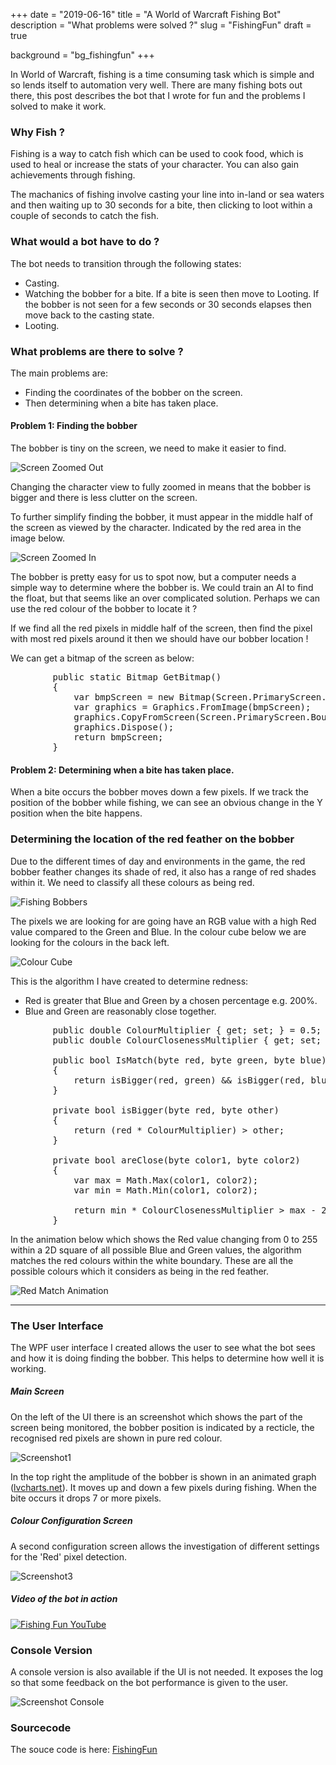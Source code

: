 +++
date = "2019-06-16"
title = "A World of Warcraft Fishing Bot"
description = "What problems were solved ?"
slug = "FishingFun"
draft = true

background = "bg_fishingfun"
+++

In World of Warcraft, fishing is a time consuming task which is simple and so lends itself to automation very well. There are many fishing bots out there, this post describes the bot that I wrote for fun and the problems I solved to make it work.

### Why Fish ?

Fishing is a way to catch fish which can be used to cook food, which is used to heal or increase the stats of your character. You can also gain achievements through fishing. 

The machanics of fishing involve casting your line into in-land or sea waters and then waiting up to 30 seconds for a bite, then clicking to loot within a couple of seconds to catch the fish.

### What would a bot have to do ?

The bot needs to transition through the following states:

* Casting.
* Watching the bobber for a bite. If a bite is seen then move to Looting. If the bobber is not seen for a few seconds or 30 seconds elapses then move back to the casting state.
* Looting.

### What problems are there to solve ?

The main problems are: 

* Finding the coordinates of the bobber on the screen.
* Then determining when a bite has taken place.

#### Problem 1: Finding the bobber

The bobber is tiny on the screen, we need to make it easier to find. 

![Screen Zoomed Out](/post/img/fishingfun_zoomedout.jpg)


Changing the character view to fully zoomed in means that the bobber is bigger and there is less clutter on the screen. 

To further simplify finding the bobber, it must appear in the middle half of the screen as viewed by the character. Indicated by the red area in the image below.

![Screen Zoomed In](/post/img/FishingFun_ZoomedIn.jpg)

The bobber is pretty easy for us to spot now, but a computer needs a simple way to determine where the bobber is. We could train an AI to find the float, but that seems like an over complicated solution. Perhaps we can use the red colour of the bobber to locate it ?

If we find all the red pixels in middle half of the screen, then find the pixel with most red pixels around it then we should have our bobber location !

We can get a bitmap of the screen as below:
<pre class="prettyprint">
        public static Bitmap GetBitmap()
        {
            var bmpScreen = new Bitmap(Screen.PrimaryScreen.Bounds.Width / 2, Screen.PrimaryScreen.Bounds.Height / 2);
            var graphics = Graphics.FromImage(bmpScreen);
            graphics.CopyFromScreen(Screen.PrimaryScreen.Bounds.Width / 4, Screen.PrimaryScreen.Bounds.Height / 4, 0, 0, bmpScreen.Size);
            graphics.Dispose();
            return bmpScreen;
        }
</pre>

#### Problem 2: Determining when a bite has taken place.

When a bite occurs the bobber moves down a few pixels. If we track the position of the bobber while fishing, we can see an obvious change in the Y position when the bite happens.

### Determining the location of the red feather on the bobber

Due to the different times of day and environments in the game, the red bobber feather changes its shade of red, it also has a range of red shades within it. We need to classify all these colours as being red.

![Fishing Bobbers](/post/img/fishingfun_bobbers.png)

The pixels we are looking for are going have an RGB value with a high Red value compared to the Green and Blue. In the colour cube below we are looking for the colours in the back left.

![Colour Cube](/post/img/finshingfun_cube.png)

This is the algorithm I have created to determine redness:

* Red is greater that Blue and Green by a chosen percentage e.g. 200%.
* Blue and Green are reasonably close together.

<pre class="prettyprint" >
        public double ColourMultiplier { get; set; } = 0.5;
        public double ColourClosenessMultiplier { get; set; } = 2.0;

        public bool IsMatch(byte red, byte green, byte blue)
        {
            return isBigger(red, green) && isBigger(red, blue) && areClose(blue, green);
        }

        private bool isBigger(byte red, byte other)
        {
            return (red * ColourMultiplier) > other;
        }

        private bool areClose(byte color1, byte color2)
        {
            var max = Math.Max(color1, color2);
            var min = Math.Min(color1, color2);

            return min * ColourClosenessMultiplier > max - 20;
        }
</pre>

In the animation below which shows the Red value changing from 0 to 255 within a 2D square of all possible Blue and Green values, the algorithm matches the red colours within the white boundary. These are all the possible colours which it considers as being in the red feather.

![Red Match Animation](/post/img/fishingfun_red.png)

----

### The User Interface

The WPF user interface I created allows the user to see what the bot sees and how it is doing finding the bobber. This 
helps to determine how well it is working.

##### Main Screen

On the left of the UI there is an screenshot which shows the part of the screen being monitored, the bobber position is indicated by a recticle, the recognised red pixels are shown in pure red colour.

![Screenshot1](/post/img/FishingFun_Screenshot1.jpg)



In the top right the amplitude of the bobber is shown in an animated graph ([lvcharts.net](https://lvcharts.net/)). It moves up and down a few pixels during fishing. When the bite occurs it drops 7 or more pixels.

##### Colour Configuration Screen

A second configuration screen allows the investigation of different settings for the 'Red' pixel detection.

![Screenshot3](/post/img/FishingFun_Screenshot3.jpg)

##### Video of the bot in action

[![Fishing Fun YouTube](https://img.youtube.com/vi/aWyqY7KFTtw/0.jpg)](https://www.youtube.com/watch?v=aWyqY7KFTtw)

### Console Version

A console version is also available if the UI is not needed. It exposes the log so that some feedback on the bot performance is given to the user.

![Screenshot Console](/post/img/FishingFun_Console.png)

### Sourcecode

The souce code is here: [FishingFun](https://github.com/julianperrott/FishingFun)









